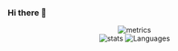 ### Hi there 👋

<!--
**GraulierBrice/GraulierBrice** is a ✨ _special_ ✨ repository because its `README.md` (this file) appears on your GitHub profile.

Here are some ideas to get you started:

- 🔭 I’m currently working on ...
- 🌱 I’m currently learning ...
- 👯 I’m looking to collaborate on ...
- 🤔 I’m looking for help with ...
- 💬 Ask me about ...
- 📫 How to reach me: ...
- 😄 Pronouns: ...
- ⚡ Fun fact: ...
-->

<div align="center">
   
![metrics](https://metrics.lecoq.io/GraulierBrice?template=classic&config.timezone=Europe%2FParis&config.animated=true)
<br/>
![stats](https://github-readme-stats.vercel.app/api?username=GraulierBrice&hide_border=true&theme=midnight-purple&show_icons=true&count_private=true)
![Languages](https://github-readme-stats.vercel.app/api/top-langs/?username=GraulierBrice&hide_border=true&hide=shaderlab&layout=compact&theme=midnight-purple&langs_count=10)

</div>
